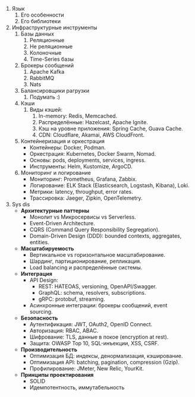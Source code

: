 1. Язык 
	1. Его особенности
	2. Его библиотеки
2. Инфраструктурные инструменты
	1. Базы данных
		1. Реляционные
		2. Не реляционные
		3. Колоночные
		4. Time-Series базы
	2. Брокеры сообщений
		1. Apache Kafka
		2. RabbitMQ
		3. Nats
	3. Балансировщики рагрузки
		1.  Подумать :)
	4. Кэши 
		1. Виды кэшей:
			1. In-memory: Redis, Memcached.
			2. Распределённые: Hazelcast, Apache Ignite.
			3. Кэш на уровне приложения: Spring Cache, Guava Cache.
			4. CDN: Cloudflare, Akamai, AWS CloudFront.
	5. Контейнеризация и оркестрация
	    - Контейнеры: Docker, Podman.
	    - Оркестрация: Kubernetes, Docker Swarm, Nomad.
	    - Основы: pods, deployments, services, ingress.
	    - Инструменты: Helm, Kustomize, ArgoCD.
	6. Мониторинг и логирование
	    - Мониторинг: Prometheus, Grafana, Zabbix.
	    - Логирование: ELK Stack (Elasticsearch, Logstash, Kibana), Loki.
	    - Метрики: latency, throughput, error rates.
	    - Трассировка: Jaeger, Zipkin, OpenTelemetry.
3. Sys dis
	- **Архитектурные паттерны**
	    - Монолит vs Микросервисы vs Serverless.
	    - Event-Driven Architecture.
	    - CQRS (Command Query Responsibility Segregation).
	    - Domain-Driven Design (DDD): bounded contexts, aggregates, entities.
	- **Масштабируемость**
	    - Вертикальное vs горизонтальное масштабирование.
	    - Шардинг, партиционирование, репликация.
	    - Load balancing и распределённые системы.
	- **Интеграция**
	    - API Design:
	        - REST: HATEOAS, versioning, OpenAPI/Swagger.
	        - GraphQL: schema, resolvers, subscriptions.
	        - gRPC: protobuf, streaming.
	    - Асинхронные интеграции: брокеры сообщений, event sourcing.
	- **Безопасность**
	    - Аутентификация: JWT, OAuth2, OpenID Connect.
	    - Авторизация: RBAC, ABAC.
	    - Шифрование: TLS, данные в покое (encryption at rest).
	    - Защита: OWASP Top 10, SQL-инъекции, XSS, CSRF.
	- **Производительность**
	    - Оптимизация БД: индексы, денормализация, кэширование.
	    - Оптимизация API: batching, pagination, compression (Gzip).
	    - Профилирование: JMeter, New Relic, YourKit.
	- **Принципы проектирования**
	    - SOLID
	    - Идемпотентность, иммутабельность